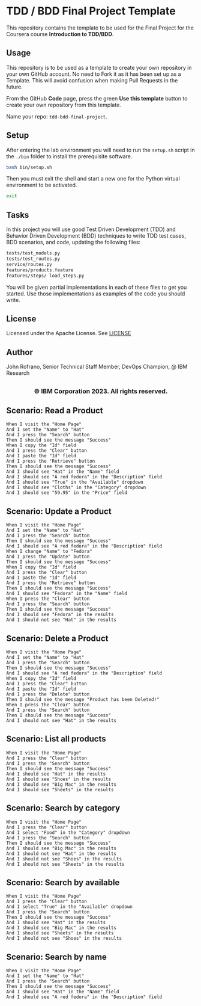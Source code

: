 # TDD / BDD Final Project Template

This repository contains the template to be used for the Final Project for the Coursera course **Introduction to TDD/BDD**.

## Usage

This repository is to be used as a template to create your own repository in your own GitHub account. No need to Fork it as it has been set up as a Template. This will avoid confusion when making Pull Requests in the future.

From the GitHub **Code** page, press the green **Use this template** button to create your own repository from this template. 

Name your repo: `tdd-bdd-final-project`.

## Setup

After entering the lab environment you will need to run the `setup.sh` script in the `./bin` folder to install the prerequisite software.

```bash
bash bin/setup.sh
```

Then you must exit the shell and start a new one for the Python virtual environment to be activated.

```bash
exit
```

## Tasks

In this project you will use good Test Driven Development (TDD) and Behavior Driven Development (BDD) techniques to write TDD test cases, BDD scenarios, and code, updating the following files:

```bash
tests/test_models.py
tests/test_routes.py
service/routes.py
features/products.feature
features/steps/ load_steps.py
```

You will be given partial implementations in each of these files to get you started. Use those implementations as examples of the code you should write.

## License

Licensed under the Apache License. See [LICENSE](/LICENSE)

## Author

John Rofrano, Senior Technical Staff Member, DevOps Champion, @ IBM Research

## <h3 align="center"> © IBM Corporation 2023. All rights reserved. <h3/>



## Scenario: Read a Product
    When I visit the "Home Page"
    And I set the "Name" to "Hat"
    And I press the "Search" button
    Then I should see the message "Success"
    When I copy the "Id" field
    And I press the "Clear" button
    And I paste the "Id" field
    And I press the "Retrieve" button
    Then I should see the message "Success"
    And I should see "Hat" in the "Name" field
    And I should see "A red fedora" in the "Description" field
    And I should see "True" in the "Available" dropdown
    And I should see "Cloths" in the "Category" dropdown
    And I should see "59.95" in the "Price" field



## Scenario: Update a Product
    When I visit the "Home Page"
    And I set the "Name" to "Hat"
    And I press the "Search" button
    Then I should see the message "Success"
    And I should see "A red fedora" in the "Description" field
    When I change "Name" to "Fedora"
    And I press the "Update" button
    Then I should see the message "Success"
    When I copy the "Id" field
    And I press the "Clear" button
    And I paste the "Id" field
    And I press the "Retrieve" button
    Then I should see the message "Success"
    And I should see "Fedora" in the "Name" field
    When I press the "Clear" button
    And I press the "Search" button
    Then I should see the message "Success"
    And I should see "Fedora" in the results
    And I should not see "Hat" in the results


## Scenario: Delete a Product
    When I visit the "Home Page"
    And I set the "Name" to "Hat"
    And I press the "Search" button
    Then I should see the message "Success"
    And I should see "A red fedora" in the "Description" field
    When I copy the "Id" field
    And I press the "Clear" button
    And I paste the "Id" field
    And I press the "Delete" button
    Then I should see the message "Product has been Deleted!"
    When I press the "Clear" button
    And I press the "Search" button
    Then I should see the message "Success"
    And I should not see "Hat" in the results

## Scenario: List all products
    When I visit the "Home Page"
    And I press the "Clear" button
    And I press the "Search" button
    Then I should see the message "Success"
    And I should see "Hat" in the results
    And I should see "Shoes" in the results
    And I should see "Big Mac" in the results
    And I should see "Sheets" in the results


## Scenario: Search by category
    When I visit the "Home Page"
    And I press the "Clear" button
    And I select "Food" in the "Category" dropdown
    And I press the "Search" button
    Then I should see the message "Success"
    And I should see "Big Mac" in the results
    And I should not see "Hat" in the results
    And I should not see "Shoes" in the results
    And I should not see "Sheets" in the results


## Scenario: Search by available
    When I visit the "Home Page"
    And I press the "Clear" button
    And I select "True" in the "Available" dropdown
    And I press the "Search" button
    Then I should see the message "Success"
    And I should see "Hat" in the results
    And I should see "Big Mac" in the results
    And I should see "Sheets" in the results
    And I should not see "Shoes" in the results


## Scenario: Search by name
    When I visit the "Home Page"
    And I set the "Name" to "Hat"
    And I press the "Search" button
    Then I should see the message "Success"
    And I should see "Hat" in the "Name" field
    And I should see "A red fedora" in the "Description" field


